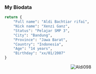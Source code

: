 
### My Biodata
```python
return {
    "Full name": "Aldi Bachtiar rifai",
    "Nick name": "Xenzi Ganz",
    "Status": "Pelajar SMP 3",
    "City": "Bandung",
    "Province": "Jawa Barat",
    "Country": "Indonesia",
    "Age": "14 years",
    "Birthday": "xx/01/2007"
} 
```
<p align="center"> <img src="https://komarev.com/ghpvc/?username=Aldi098&label=Profile%20views&color=0e75b6&style=flat" alt="Aldi098"/></p>
